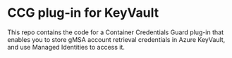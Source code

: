 # CCG plug-in for KeyVault

This repo contains the code for a Container Credentials Guard plug-in that enables you to store gMSA account retrieval credentials in Azure KeyVault, and use Managed Identities to access it.